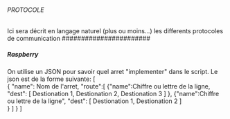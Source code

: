 ###### PROTOCOLE ######
Ici sera décrit en langage naturel (plus ou moins...) les differents protocoles de communication 
#######################
##### Raspberry #####
On utilise un JSON pour savoir quel arret "implementer" dans le script. Le json est de la forme suivante:
[   
  {
    "name": Nom de l'arret,
    "route":[
        {"name":Chiffre ou lettre de la ligne,
        "dest": [
            Destionation 1,
            Destionation 2,
            Destionation 3
            ]
        },
        {"name":Chiffre ou lettre de la ligne",
        "dest": [
            Destionation 1,
            Destionation 2
        ]                
        }
    ]
  }
]
